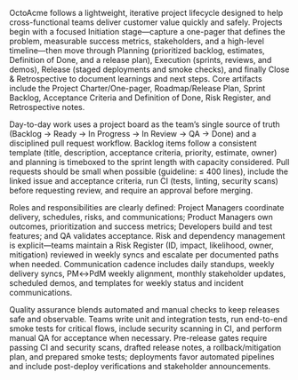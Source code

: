 OctoAcme follows a lightweight, iterative project lifecycle designed to help cross-functional teams deliver customer value quickly and safely. Projects begin with a focused Initiation stage—capture a one-pager that defines the problem, measurable success metrics, stakeholders, and a high-level timeline—then move through Planning (prioritized backlog, estimates, Definition of Done, and a release plan), Execution (sprints, reviews, and demos), Release (staged deployments and smoke checks), and finally Close & Retrospective to document learnings and next steps. Core artifacts include the Project Charter/One-pager, Roadmap/Release Plan, Sprint Backlog, Acceptance Criteria and Definition of Done, Risk Register, and Retrospective notes.

Day-to-day work uses a project board as the team’s single source of truth (Backlog → Ready → In Progress → In Review → QA → Done) and a disciplined pull request workflow. Backlog items follow a consistent template (title, description, acceptance criteria, priority, estimate, owner) and planning is timeboxed to the sprint length with capacity considered. Pull requests should be small when possible (guideline: ≤ 400 lines), include the linked issue and acceptance criteria, run CI (tests, linting, security scans) before requesting review, and require an approval before merging.

Roles and responsibilities are clearly defined: Project Managers coordinate delivery, schedules, risks, and communications; Product Managers own outcomes, prioritization and success metrics; Developers build and test features; and QA validates acceptance. Risk and dependency management is explicit—teams maintain a Risk Register (ID, impact, likelihood, owner, mitigation) reviewed in weekly syncs and escalate per documented paths when needed. Communication cadence includes daily standups, weekly delivery syncs, PM↔PdM weekly alignment, monthly stakeholder updates, scheduled demos, and templates for weekly status and incident communications.

Quality assurance blends automated and manual checks to keep releases safe and observable. Teams write unit and integration tests, run end-to-end smoke tests for critical flows, include security scanning in CI, and perform manual QA for acceptance when necessary. Pre-release gates require passing CI and security scans, drafted release notes, a rollback/mitigation plan, and prepared smoke tests; deployments favor automated pipelines and include post-deploy verifications and stakeholder announcements.
